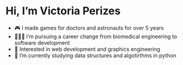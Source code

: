 # Hi, I’m Victoria Perizes
- 🎮 I made games for doctors and astronauts for over 5 years 
- 👩🏼‍🎓 I’m pursuing a career change from biomedical engineering to software development
- 👀 Interested in web development and graphics engineering
- 📖 I’m currently studying data structures and algotirthms in python

<!---
vperizes/vperizes is a ✨ special ✨ repository because its `README.md` (this file) appears on your GitHub profile.
You can click the Preview link to take a look at your changes.
--->
